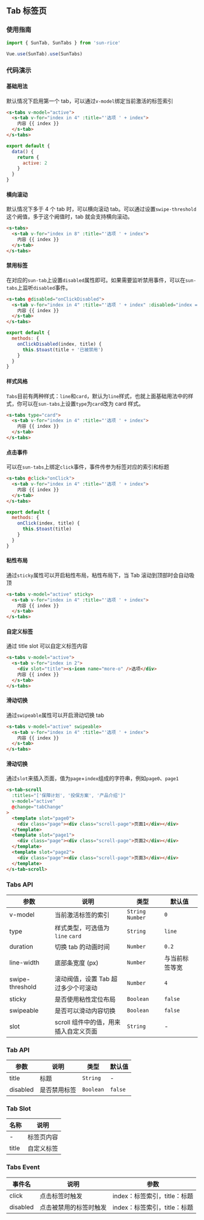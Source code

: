 ## Tab 标签页

### 使用指南

```javascript
import { SunTab, SunTabs } from 'sun-rice'

Vue.use(SunTab).use(SunTabs)
```

### 代码演示

#### 基础用法

默认情况下启用第一个 tab，可以通过`v-model`绑定当前激活的标签索引

```html
<s-tabs v-model="active">
  <s-tab v-for="index in 4" :title="'选项 ' + index">
    内容 {{ index }}
  </s-tab>
</s-tabs>
```

```js
export default {
  data() {
    return {
      active: 2
    }
  }
}
```

#### 横向滚动

默认情况下多于 4 个 tab 时，可以横向滚动 tab。可以通过设置`swipe-threshold`这个阙值，多于这个阙值时，tab 就会支持横向滚动。

```html
<s-tabs>
  <s-tab v-for="index in 8" :title="'选项 ' + index">
    内容 {{ index }}
  </s-tab>
</s-tabs>
```

#### 禁用标签

在对应的`sun-tab`上设置`disabled`属性即可。如果需要监听禁用事件，可以在`sun-tabs`上监听`disabled`事件。

```html
<s-tabs @disabled="onClickDisabled">
  <s-tab v-for="index in 4" :title="'选项 ' + index" :disabled="index === 2">
    内容 {{ index }}
  </s-tab>
</s-tabs>
```

```javascript
export default {
  methods: {
    onClickDisabled(index, title) {
      this.$toast(title + '已被禁用')
    }
  }
}
```

#### 样式风格

`Tabs`目前有两种样式：`line`和`card`，默认为`line`样式，也就上面基础用法中的样式，你可以在`sun-tabs`上设置`type`为`card`改为 card 样式。

```html
<s-tabs type="card">
  <s-tab v-for="index in 4" :title="'选项 ' + index">
    内容 {{ index }}
  </s-tab>
</s-tabs>
```

#### 点击事件

可以在`sun-tabs`上绑定`click`事件，事件传参为标签对应的索引和标题

```html
<s-tabs @click="onClick">
  <s-tab v-for="index in 4" :title="'选项 ' + index">
    内容 {{ index }}
  </s-tab>
</s-tabs>
```

```javascript
export default {
  methods: {
    onClick(index, title) {
      this.$toast(title)
    }
  }
}
```

#### 粘性布局

通过`sticky`属性可以开启粘性布局，粘性布局下，当 Tab 滚动到顶部时会自动吸顶

```html
<s-tabs v-model="active" sticky>
  <s-tab v-for="index in 4" :title="'选项 ' + index">
    内容 {{ index }}
  </s-tab>
</s-tabs>
```

#### 自定义标签

通过 title slot 可以自定义标签内容

```html
<s-tabs v-model="active">
  <s-tab v-for="index in 2">
    <div slot="title"><s-icon name="more-o" />选项</div>
    内容 {{ index }}
  </s-tab>
</s-tabs>
```

#### 滑动切换

通过`swipeable`属性可以开启滑动切换 tab

```html
<s-tabs v-model="active" swipeable>
  <s-tab v-for="index in 4" :title="'选项 ' + index">
    内容 {{ index }}
  </s-tab>
</s-tabs>
```

#### 滑动切换

通过`slot`来插入页面，值为`page`+`index`组成的字符串，例如`page0`、`page1`

```html
<s-tab-scroll
  :titles="['保障计划', '投保方案', '产品介绍']"
  v-model="active"
  @change="tabChange"
>
  <template slot="page0">
    <div class="page"><div class="scroll-page">页面1</div></div>
  </template>
  <template slot="page1">
    <div class="page"><div class="scroll-page">页面2</div></div>
  </template>
  <template slot="page2">
    <div class="page"><div class="scroll-page">页面3</div></div>
  </template>
</s-tab-scroll>
```

### Tabs API

| 参数            | 说明                                  | 类型              | 默认值         |
| --------------- | ------------------------------------- | ----------------- | -------------- |
| v-model         | 当前激活标签的索引                    | `String` `Number` | `0`            |
| type            | 样式类型，可选值为 `line` `card`      | `String`          | `line`         |
| duration        | 切换 tab 的动画时间                   | `Number`          | `0.2`          |
| line-width      | 底部条宽度 (px)                       | `Number`          | 与当前标签等宽 |
| swipe-threshold | 滚动阀值，设置 Tab 超过多少个可滚动   | `Number`          | `4`            |
| sticky          | 是否使用粘性定位布局                  | `Boolean`         | `false`        |
| swipeable       | 是否可以滑动内容切换                  | `Boolean`         | `false`        |
| slot            | scroll 组件中的值，用来插入自定义页面 | `String`          | -              |

### Tab API

| 参数     | 说明         | 类型      | 默认值  |
| -------- | ------------ | --------- | ------- |
| title    | 标题         | `String`  | -       |
| disabled | 是否禁用标签 | `Boolean` | `false` |

### Tab Slot

| 名称  | 说明       |
| ----- | ---------- |
| -     | 标签页内容 |
| title | 自定义标签 |

### Tabs Event

| 事件名   | 说明                   | 参数                         |
| -------- | ---------------------- | ---------------------------- |
| click    | 点击标签时触发         | index：标签索引，title：标题 |
| disabled | 点击被禁用的标签时触发 | index：标签索引，title：标题 |

